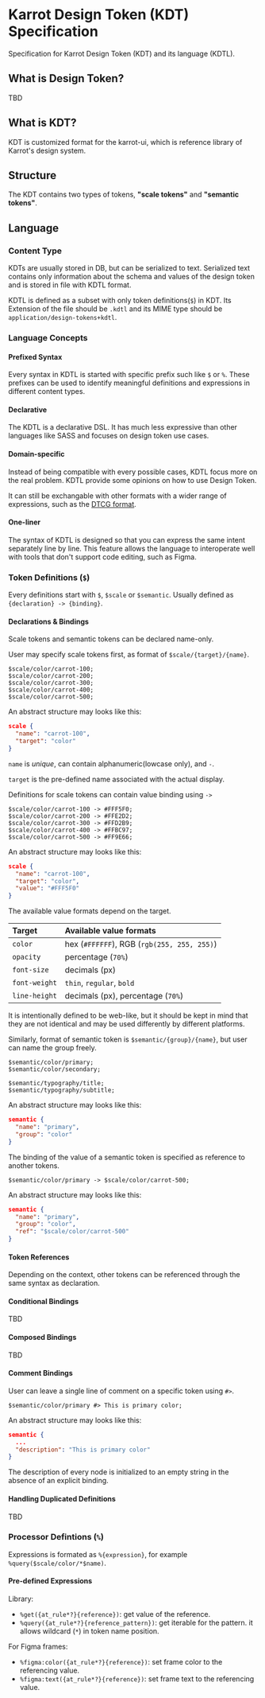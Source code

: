 # Karrot Design Token (KDT) Specification

Specification for Karrot Design Token (KDT) and its language (KDTL).

## What is Design Token?

TBD

## What is KDT?

KDT is customized format for the karrot-ui, which is reference library of Karrot's design system.

## Structure

The KDT contains two types of tokens, **"scale tokens"** and **"semantic tokens"**.

## Language

### Content Type

KDTs are usually stored in DB, but can be serialized to text. Serialized text contains only information about the schema and values of the design token and is stored in file with KDTL format.

KDTL is defined as a subset with only token definitions(`$`) in KDT. Its Extension of the file should be `.kdtl` and its MIME type should be `application/design-tokens+kdtl`.

### Language Concepts

#### Prefixed Syntax

Every syntax in KDTL is started with specific prefix such like `$` or `%`. These prefixes can be used to identify meaningful definitions and expressions in different content types.

#### Declarative

The KDTL is a declarative DSL. It has much less expressive than other languages like SASS and focuses on design token use cases.

#### Domain-specific

Instead of being compatible with every possible cases, KDTL focus more on the real problem. KDTL provide some opinions on how to use Design Token.

It can still be exchangable with other formats with a wider range of expressions, such as the [DTCG format](https://design-tokens.github.io/community-group/format/).

#### One-liner

The syntax of KDTL is designed so that you can express the same intent separately line by line. This feature allows the language to interoperate well with tools that don't support code editing, such as Figma.

### Token Definitions (`$`)

Every definitions start with `$`, `$scale` or `$semantic`. Usually defined as `{declaration} -> {binding}`.

#### Declarations & Bindings

Scale tokens and semantic tokens can be declared name-only.

User may specify scale tokens first, as format of `$scale/{target}/{name}`.

```
$scale/color/carrot-100;
$scale/color/carrot-200;
$scale/color/carrot-300;
$scale/color/carrot-400;
$scale/color/carrot-500;
```

An abstract structure may looks like this:

```json
scale {
  "name": "carrot-100",
  "target": "color"
}
```

`name` is *unique*, can contain alphanumeric(lowcase only), and `-`.

`target` is the pre-defined name associated with the actual display. 

Definitions for scale tokens can contain value binding using `->`

```
$scale/color/carrot-100 -> #FFF5F0;
$scale/color/carrot-200 -> #FFE2D2;
$scale/color/carrot-300 -> #FFD2B9;
$scale/color/carrot-400 -> #FFBC97;
$scale/color/carrot-500 -> #FF9E66;
```

An abstract structure may looks like this:

```json
scale {
  "name": "carrot-100",
  "target": "color",
  "value": "#FFF5F0"
}
```

The available value formats depend on the target.

| Target        | Available value formats                       |
|:------------- |:--------------------------------------------- |
| `color`       | hex (`#FFFFFF`), RGB (`rgb(255, 255, 255)`)   |
| `opacity`     | percentage (`70%`)                            |
| `font-size`   | decimals (px)                                 |
| `font-weight` | `thin`, `regular`, `bold`                     |
| `line-height` | decimals (px), percentage (`70%`)             |

It is intentionally defined to be web-like, but it should be kept in mind that they are not identical and may be used differently by different platforms.

Similarly, format of semantic token is `$semantic/{group}/{name}`, but user can name the group freely.

```
$semantic/color/primary;
$semantic/color/secondary;

$semantic/typography/title;
$semantic/typography/subtitle;
```

An abstract structure may looks like this:

```json
semantic {
  "name": "primary",
  "group": "color"
}
```

The binding of the value of a semantic token is specified as reference to another tokens.

```
$semantic/color/primary -> $scale/color/carrot-500;
```

An abstract structure may looks like this:

```json
semantic {
  "name": "primary",
  "group": "color",
  "ref": "$scale/color/carrot-500"
}
```

#### Token References

Depending on the context, other tokens can be referenced through the same syntax as declaration.

#### Conditional Bindings

TBD

#### Composed Bindings

TBD

#### Comment Bindings

User can leave a single line of comment on a specific token using `#>`.

```
$semantic/color/primary #> This is primary color;
```

An abstract structure may looks like this:

```json
semantic {
  ...
  "description": "This is primary color"
}
```

The description of every node is initialized to an empty string in the absence of an explicit binding.

#### Handling Duplicated Definitions

TBD

### Processor Defintions (`%`)

Expressions is formated as `%{expression}`, for example `%query($scale/color/*$name)`.

#### Pre-defined Expressions

Library:

- `%get({at_rule*?}{reference})`: get value of the reference.
- `%query({at_rule*?}{reference_pattern})`: get iterable for the pattern. it allows wildcard (`*`) in token name position.

For Figma frames:

- `%figma:color({at_rule*?}{reference})`: set frame color to the referencing value.
- `%figma:text({at_rule*?}{reference})`: set frame text to the referencing value.
